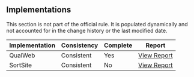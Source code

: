## Implementations

This section is not part of the official rule. It is populated dynamically and 
not accounted for in the change history or the last modified date.

| Implementation | Consistency          | Complete | Report
|----------------|----------------------|----------|-------------
| QualWeb        | Consistent           | Yes      | [View Report](https://act-rules.github.io/implementation/qualweb#id-cae760)
| SortSite       | Consistent           | No       | [View Report](https://act-rules.github.io/implementation/sortsite#id-cae760)
